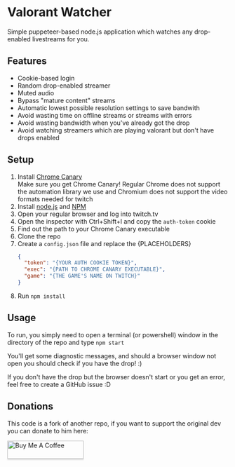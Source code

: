 # Valorant Watcher

Simple puppeteer-based node.js application which watches any drop-enabled livestreams for you.

## Features

- Cookie-based login
- Random drop-enabled streamer
- Muted audio
- Bypass "mature content" streams
- Automatic lowest possible resolution settings to save bandwith
- Avoid wasting time on offline streams or streams with errors
- Avoid wasting bandwidth when you've already got the drop
- Avoid watching streamers which are playing valorant but don't have drops enabled

## Setup

1. Install [Chrome Canary](https://www.google.com/chrome/canary/)  
   Make sure you get Chrome Canary! Regular Chrome does not support the automation library we use and Chromium does not support the video formats needed for twitch
2. Install [node.js](https://nodejs.org/en/download/) and [NPM](https://www.npmjs.com/get-npm)
3. Open your regular browser and log into twitch.tv
4. Open the inspector with Ctrl+Shift+I and copy the `auth-token` cookie
5. Find out the path to your Chrome Canary executable
6. Clone the repo
7. Create a `config.json` file and replace the {PLACEHOLDERS}
   ```json
   {
     "token": "{YOUR AUTH COOKIE TOKEN}",
     "exec": "{PATH TO CHROME CANARY EXECUTABLE}",
     "game": "{THE GAME'S NAME ON TWITCH}"
   }
   ```
8. Run `npm install`

## Usage

To run, you simply need to open a terminal (or powershell) window in the directory of the repo and type `npm start`

You'll get some diagnostic messages, and should a browser window not open you should check if you have the drop! :)

If you don't have the drop but the browser doesn't start or you get an error, feel free to create a GitHub issue :D

## Donations

This code is a fork of another repo, if you want to support the original dev you can donate to him here:

<a href="https://www.buymeacoffee.com/D3v" target="_blank"><img src="https://www.buymeacoffee.com/assets/img/custom_images/orange_img.png" alt="Buy Me A Coffee" style="height: 41px !important;width: 174px !important;box-shadow: 0px 3px 2px 0px rgba(190, 190, 190, 0.5) !important;-webkit-box-shadow: 0px 3px 2px 0px rgba(190, 190, 190, 0.5) !important;" ></a>

